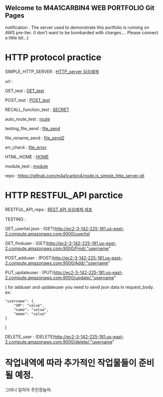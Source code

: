## Welcome to M4A1CARBIN4 WEB PORTFOLIO Git Pages

notification : 
The server used to demonstrate this portfolio is running on AWS pre-tier.
(I don't want to be bombarded with charges.... Please connect a little bit...)

# HTTP protocol practice

SIMPLE_HTTP_SERVER : [HTTP_server 실습예제](http://ec2-3-142-225-181.us-east-2.compute.amazonaws.com:8000/test_home "SIMPLE_HTTP_SERVER")

url : 

GET_test : [GET_test](http://ec2-3-142-225-181.us-east-2.compute.amazonaws.com:8000/get_test "GET_test")

POST_test : [POST_test](http://ec2-3-142-225-181.us-east-2.compute.amazonaws.com:8000/post_test "POST_test")

RECALL_function_test : [SECRET](http://ec2-3-142-225-181.us-east-2.compute.amazonaws.com:8000/secret "SECRET_test")

auto_route_test : [route](http://ec2-3-142-225-181.us-east-2.compute.amazonaws.com:8000/route "route_test")

testing_file_send : [file_send](http://ec2-3-142-225-181.us-east-2.compute.amazonaws.com:8000/test_download.jpg "file_test")

file_rename_send : [file_send2](http://ec2-3-142-225-181.us-east-2.compute.amazonaws.com:8000/test_download2.jpg "file_test2")

err_check : [file_error](http://ec2-3-142-225-181.us-east-2.compute.amazonaws.com:8000/test_download_err.jpg "file_error")

HTML_HOME : [HOME](http://ec2-3-142-225-181.us-east-2.compute.amazonaws.com:8000/test_home "HOME")

module_test : [module](http://ec2-3-142-225-181.us-east-2.compute.amazonaws.com:8000/testing_boom "module")

repo : <https://github.com/m4a1carbin4/node.js_simple_http_server.git>

# HTTP RESTFUL_API parctice 

RESTFUL_API_repo : [REST API 실습예제 레포](https://github.com/m4a1carbin4/simple_node.js-RESTFUL-server "REST API 실습예제 레포")

TESTING : 

GET_userlist.json : (GET)http://ec2-3-142-225-181.us-east-2.compute.amazonaws.com:9000/userlist

GET_finduser : (GET)http://ec2-3-142-225-181.us-east-2.compute.amazonaws.com:9000/Find/:"username"

POST_adduser : (POST)http://ec2-3-142-225-181.us-east-2.compute.amazonaws.com:9000/Add/:"username" 

PUT_updateuser : (PUT)http://ec2-3-142-225-181.us-east-2.compute.amazonaws.com:9000/update/:"username" 

( for adduser and updateuser you need to send json data in request_body. ex: 

    "username": {
		"GM": "value",
		"name": "value",
		"meme": "value"
	}

)

DELETE_user : (DELETE)http://ec2-3-142-225-181.us-east-2.compute.amazonaws.com:9000/delete/:"username" 

# 작업내역에 따라 추가적인 작업물들이 준비될 예정.
그러니 일하자 주인장놈아.

